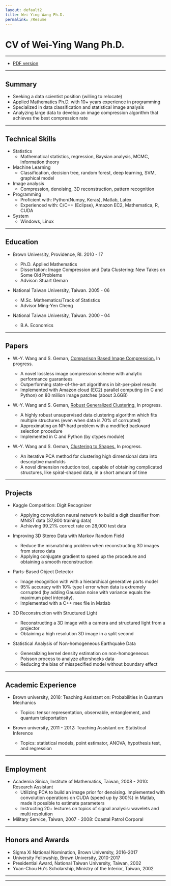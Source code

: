 ```yaml
---
layout: default2
title: Wei-Ying Wang Ph.D. 
permalink: /Resume
---
```


# CV of Wei-Ying Wang Ph.D.
---

* [PDF version](/assets/WeiyingWang_CV.pdf)


---
## Summary ##
* Seeking a data scientist position (willing to relocate)
* Applied Mathematics Ph.D. with 10+ years experience in programming
* Specialized in data classification and statistical image analysis
* Analyzing large data to develop an image compression algorithm that achieves the best compression rate

---
## Technical Skills
* Statistics
  * Mathematical statistics, regression, Baysian analysis, MCMC, information theory
* Machine Learning
  * Classification, decision tree, random forest, deep learning, SVM, graphical model
* Image analysis
  * Compression, denoising, 3D reconstruction, pattern recognition		  
* Programming	
  * Proficient with: Python(Numpy, Keras), Matlab,  Latex
  * Experienced with: C/C++ (Eclipse), Amazon EC2, Mathematica, R, CUDA
* System
  * Windows, Linux

---
## Education

* Brown University, Providence, RI. 2010 - 17
  * Ph.D. Applied Mathematics
  * Dissertation: Image Compression and Data Clustering: New Takes on Some Old Problems
  * Advisor: Stuart Geman
	
* National Taiwan University, Taiwan. 2005 - 06
  * M.Sc. Mathematics/Track of Statistics
  * Advisor Ming-Yen Cheng
* National Taiwan University, Taiwan.  2000 - 04
  * B.A. Economics
  

--- 
## Papers
  * W.-Y. Wang and S. Geman, [Comparison Based Image Compression.](/CBIC) In progress. 		
	* A novel lossless image compression scheme with analytic performance guarantees 
	* Outperforming state-of-the-art algorithms in bit-per-pixel results
	* Implemented with Amazon cloud (EC2) parallel computing (in C and Python) on 80 million image patches (about 3.6GB)		

  * W.-Y. Wang and S. Geman, [Robust Generalized Clustering.](/RRA)  In progress.
	*  A highly robust unsupervised data clustering algorithm which fits multiple structures (even when data is 70% of corrupted) 
	* Approximating an NP-hard problem with a modified backward selection procedure
	* Implemented in C and Python (by ctypes module)
	
  * W.-Y. Wang and S. Geman, [Clustering to Shapes.](/PSA)  In progress.
	* An iterative PCA method for clustering high dimensional data into descriptive manifolds
	* A novel dimension reduction tool, capable of obtaining complicated structures, like spiral-shaped data, in a short amount of time		
	
---
## Projects ##
  * Kaggle Competition: Digit Recognizer
	* Applying convolution neural network to build a digit classifier from MNIST data (37,800 training data)
	* Achieving 99.21% correct rate on 28,000 test data
	
  * Improving 3D Stereo Data with Markov Random Field
	*  Reduce the mismatching problem when reconstructing 3D images from stereo data
	*  Applying conjugate gradient to speed up the procedure and obtaining a smooth reconstruction
	
  * Parts-Based Object Detector
	* Image recognition with with a hierarchical generative parts model
	* 95% accuracy with 10% type I error when data is extremely corrupted (by adding Gaussian noise with variance equals the maximum pixel intensity).
	* Implemented with a C++ mex file in Matlab	
	
  * 3D Reconstruction with Structured Light
	* Reconstructing a 3D image with a camera and structured light from a projector
	* Obtaining a high resolution 3D image in a split second
	
  * Statistical Analysis of Non-homogeneous Earthquake Data
	* Generalizing kernel density estimation on non-homogeneous Poisson process to analyze aftershocks data
	* Reducing the bias of misspecified model without boundary effect
	
---	
## Academic Experience
  * Brown university, 2016: Teaching Assistant on: Probabilities in Quantum Mechanics
    *  Topics: tensor representation, observable, entanglement, and quantum teleportation 

  * Brown university, 2011 - 2012: Teaching Assistant on: Statistical Inference
    *  Topics: statistical models, point estimator, ANOVA, hypothesis test, and regression
	
---
## Employment
  * Academia Sinica, Institute of Mathematics, Taiwan, 2008 - 2010: Research Assistant
	*  Utilizing PCA to build an image prior for denoising. Implemented with convolution operations on CUDA (speed up by 300%) in Matlab, made it possible to estimate parameters
	*  Instructing 20+ lectures on topics of signal analysis: wavelets and multi resolution
  * Military Service, Taiwan, 2007 - 2008: Coastal Patrol Corporal
  
--- 
## Honors and Awards
  * Sigma Xi National Nomination, Brown University, 2016-2017
  * University Fellowship, Brown University, 2010-2017
  * Presidential Award, National Taiwan University, Taiwan, 2002
  * Yuan-Chou Hu's Scholarship, Ministry of the Interior, Taiwan, 2002

----
****
